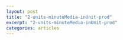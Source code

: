 ```yaml
---
layout: post
title: "2-units-minuteMedia-inUnit-prod"
excerpt: "2-units-minuteMedia-inUnit-prod"
categories: articles
---
```

<div class="apester-media" data-media-id="643e8ddc32b5b7002a5e4f4e"></div><script type="module" src="https://sdk.apester.com/web-sdk.core.min.js"></script><script nomodule src="https://sdk.apester.com/web-sdk.core.legacy.min.js" async></script>
